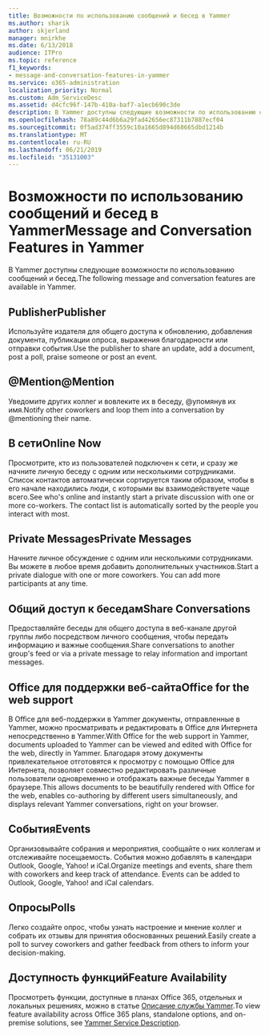 ```yaml
---
title: Возможности по использованию сообщений и бесед в Yammer
ms.author: sharik
author: skjerland
manager: mnirkhe
ms.date: 6/13/2018
audience: ITPro
ms.topic: reference
f1_keywords:
- message-and-conversation-features-in-yammer
ms.service: o365-administration
localization_priority: Normal
ms.custom: Adm_ServiceDesc
ms.assetid: d4cfc96f-147b-410a-baf7-a1ecb690c3de
description: В Yammer доступны следующие возможности по использованию сообщений и бесед.
ms.openlocfilehash: 78a89c44d6b6a29fad42656ec87311b7887ecf04
ms.sourcegitcommit: 0f5ad374ff3559c10a1665d894d68665dbd1214b
ms.translationtype: MT
ms.contentlocale: ru-RU
ms.lasthandoff: 06/21/2019
ms.locfileid: "35131003"
---
```

# <a name="message-and-conversation-features-in-yammer"></a><span data-ttu-id="af376-103">Возможности по использованию сообщений и бесед в Yammer</span><span class="sxs-lookup"><span data-stu-id="af376-103">Message and Conversation Features in Yammer</span></span>

<span data-ttu-id="af376-104">В Yammer доступны следующие возможности по использованию сообщений и бесед.</span><span class="sxs-lookup"><span data-stu-id="af376-104">The following message and conversation features are available in Yammer.</span></span>
  
## <a name="publisher"></a><span data-ttu-id="af376-105">Publisher</span><span class="sxs-lookup"><span data-stu-id="af376-105">Publisher</span></span>
<span data-ttu-id="af376-106"><a name="bkmk_Publisher"> </a></span><span class="sxs-lookup"><span data-stu-id="af376-106"></span></span>

<span data-ttu-id="af376-107">Используйте издателя для общего доступа к обновлению, добавления документа, публикации опроса, выражения благодарности или отправки события.</span><span class="sxs-lookup"><span data-stu-id="af376-107">Use the publisher to share an update, add a document, post a poll, praise someone or post an event.</span></span>
  
## <a name="mention"></a><span data-ttu-id="af376-108">@Mention</span><span class="sxs-lookup"><span data-stu-id="af376-108">@Mention</span></span>
<span data-ttu-id="af376-109"><a name="bkmk_AtMention"> </a></span><span class="sxs-lookup"><span data-stu-id="af376-109"></span></span>

<span data-ttu-id="af376-110">Уведомите других коллег и вовлеките их в беседу, @упомянув их имя.</span><span class="sxs-lookup"><span data-stu-id="af376-110">Notify other coworkers and loop them into a conversation by @mentioning their name.</span></span>
  
## <a name="online-now"></a><span data-ttu-id="af376-111">В сети</span><span class="sxs-lookup"><span data-stu-id="af376-111">Online Now</span></span>
<span data-ttu-id="af376-112"><a name="bkmk_OnlineNow"> </a></span><span class="sxs-lookup"><span data-stu-id="af376-112"></span></span>

<span data-ttu-id="af376-p101">Просмотрите, кто из пользователей подключен к сети, и сразу же начните личную беседу с одним или несколькими сотрудниками. Список контактов автоматически сортируется таким образом, чтобы в его начале находились люди, с которыми вы взаимодействуете чаще всего.</span><span class="sxs-lookup"><span data-stu-id="af376-p101">See who's online and instantly start a private discussion with one or more co-workers. The contact list is automatically sorted by the people you interact with most.</span></span>
  
## <a name="private-messages"></a><span data-ttu-id="af376-115">Private Messages</span><span class="sxs-lookup"><span data-stu-id="af376-115">Private Messages</span></span>
<span data-ttu-id="af376-116"><a name="bkmk_PrivateMessages"> </a></span><span class="sxs-lookup"><span data-stu-id="af376-116"></span></span>

<span data-ttu-id="af376-p102">Начните личное обсуждение с одним или несколькими сотрудниками. Вы можете в любое время добавить дополнительных участников.</span><span class="sxs-lookup"><span data-stu-id="af376-p102">Start a private dialogue with one or more coworkers. You can add more participants at any time.</span></span>
  
## <a name="share-conversations"></a><span data-ttu-id="af376-119">Общий доступ к беседам</span><span class="sxs-lookup"><span data-stu-id="af376-119">Share Conversations</span></span>
<span data-ttu-id="af376-120"><a name="bkmk_ShareConversations"> </a></span><span class="sxs-lookup"><span data-stu-id="af376-120"></span></span>

<span data-ttu-id="af376-121">Предоставляйте беседы для общего доступа в веб-канале другой группы либо посредством личного сообщения, чтобы передать информацию и важные сообщения.</span><span class="sxs-lookup"><span data-stu-id="af376-121">Share conversations to another group's feed or via a private message to relay information and important messages.</span></span>
  
## <a name="office-for-the-web-support"></a><span data-ttu-id="af376-122">Office для поддержки веб-сайта</span><span class="sxs-lookup"><span data-stu-id="af376-122">Office for the web support</span></span>
<span data-ttu-id="af376-123"><a name="bkmk_ShareConversations"> </a></span><span class="sxs-lookup"><span data-stu-id="af376-123"></span></span>

<span data-ttu-id="af376-124">В Office для веб-поддержки в Yammer документы, отправленные в Yammer, можно просматривать и редактировать в Office для Интернета непосредственно в Yammer.</span><span class="sxs-lookup"><span data-stu-id="af376-124">With Office for the web support in Yammer, documents uploaded to Yammer can be viewed and edited with Office for the web, directly in Yammer.</span></span> <span data-ttu-id="af376-125">Благодаря этому документы привлекательное отготовятся к просмотру с помощью Office для Интернета, позволяет совместно редактировать различные пользователи одновременно и отображать важные беседы Yammer в браузере.</span><span class="sxs-lookup"><span data-stu-id="af376-125">This allows documents to be beautifully rendered with Office for the web, enables co-authoring by different users simultaneously, and displays relevant Yammer conversations, right on your browser.</span></span>
  
## <a name="events"></a><span data-ttu-id="af376-126">События</span><span class="sxs-lookup"><span data-stu-id="af376-126">Events</span></span>
<span data-ttu-id="af376-127"><a name="bkmk_Events"> </a></span><span class="sxs-lookup"><span data-stu-id="af376-127"></span></span>

<span data-ttu-id="af376-p104">Организовывайте собрания и мероприятия, сообщайте о них коллегам и отслеживайте посещаемость. События можно добавлять в календари Outlook, Google, Yahoo! и iCal.</span><span class="sxs-lookup"><span data-stu-id="af376-p104">Organize meetings and events, share them with coworkers and keep track of attendance. Events can be added to Outlook, Google, Yahoo! and iCal calendars.</span></span>
  
## <a name="polls"></a><span data-ttu-id="af376-131">Опросы</span><span class="sxs-lookup"><span data-stu-id="af376-131">Polls</span></span>
<span data-ttu-id="af376-132"><a name="bkmk_Polls"> </a></span><span class="sxs-lookup"><span data-stu-id="af376-132"></span></span>

<span data-ttu-id="af376-133">Легко создайте опрос, чтобы узнать настроение и мнение коллег и собрать их отзывы для принятия обоснованных решений.</span><span class="sxs-lookup"><span data-stu-id="af376-133">Easily create a poll to survey coworkers and gather feedback from others to inform your decision-making.</span></span>
  
## <a name="feature-availability"></a><span data-ttu-id="af376-134">Доступность функций</span><span class="sxs-lookup"><span data-stu-id="af376-134">Feature Availability</span></span>
<span data-ttu-id="af376-135"><a name="bkmk_Polls"> </a></span><span class="sxs-lookup"><span data-stu-id="af376-135"></span></span>

<span data-ttu-id="af376-136">Просмотреть функции, доступные в планах Office 365, отдельных и локальных решениях, можно в статье [Описание службы Yammer](yammer-service-description.md).</span><span class="sxs-lookup"><span data-stu-id="af376-136">To view feature availability across Office 365 plans, standalone options, and on-premise solutions, see [Yammer Service Description](yammer-service-description.md).</span></span>
  


